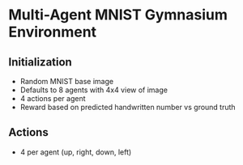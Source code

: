 # Multi-Agent MNIST Gymnasium Environment

## Initialization
- Random MNIST base image
- Defaults to 8 agents with 4x4 view of image
- 4 actions per agent
- Reward based on predicted handwritten number vs ground truth

## Actions
- 4 per agent (up, right, down, left)
